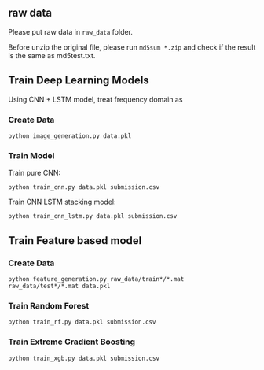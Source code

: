 ## raw data
Please put raw data in `raw_data` folder.

Before unzip the original file, please run `md5sum *.zip` and check if the result is the same as md5test.txt.

## Train Deep Learning Models
Using CNN + LSTM model, treat frequency domain as 

### Create Data
```
python image_generation.py data.pkl
```

### Train Model
Train pure CNN:
```
python train_cnn.py data.pkl submission.csv
```
Train CNN LSTM stacking model:
```
python train_cnn_lstm.py data.pkl submission.csv
```

## Train Feature based model

### Create Data
```
python feature_generation.py raw_data/train*/*.mat raw_data/test*/*.mat data.pkl
```

### Train Random Forest
```
python train_rf.py data.pkl submission.csv
```

### Train Extreme Gradient Boosting
```
python train_xgb.py data.pkl submission.csv
```
